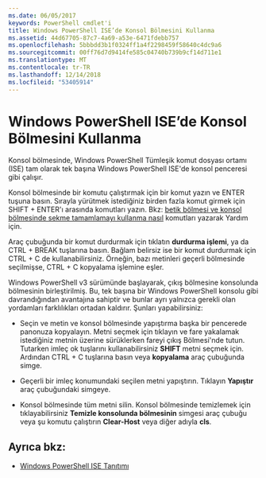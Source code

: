 ```yaml
---
ms.date: 06/05/2017
keywords: PowerShell cmdlet'i
title: Windows PowerShell ISE’de Konsol Bölmesini Kullanma
ms.assetid: 44d67705-87c7-4a69-a53e-6471fdebb757
ms.openlocfilehash: 5bbbdd3b1f0324ff1a4f2298459f58640c4dc9a6
ms.sourcegitcommit: 00ff76d7d9414fe585c04740b739b9cf14d711e1
ms.translationtype: MT
ms.contentlocale: tr-TR
ms.lasthandoff: 12/14/2018
ms.locfileid: "53405914"
---
```

# <a name="how-to-use-the-console-pane-in-the-windows-powershell-ise"></a>Windows PowerShell ISE’de Konsol Bölmesini Kullanma

Konsol bölmesinde, Windows PowerShell Tümleşik komut dosyası ortamı (ISE) tam olarak tek başına Windows PowerShell ISE'de konsol penceresi gibi çalışır.

Konsol bölmesinde bir komutu çalıştırmak için bir komut yazın ve ENTER tuşuna basın. Sırayla yürütmek istediğiniz birden fazla komut girmek için SHIFT + ENTER'ı arasında komutları yazın. Bkz: [betik bölmesi ve konsol bölmesinde sekme tamamlamayı kullanma nasıl](How-to-Use-Tab-Completion-in-the-Script-Pane-and-Console-Pane.md) komutları yazarak Yardım için.

Araç çubuğunda bir komut durdurmak için tıklatın **durdurma işlemi**, ya da CTRL + BREAK tuşlarına basın. Bağlam belirsiz ise bir komut durdurmak için CTRL + C de kullanabilirsiniz. Örneğin, bazı metinleri geçerli bölmesinde seçilmişse, CTRL + C kopyalama işlemine eşler.

Windows PowerShell v3 sürümünde başlayarak, çıkış bölmesine konsolunda bölmesinin birleştirilmiş. Bu, tek başına bir Windows PowerShell konsolu gibi davrandığından avantajına sahiptir ve bunlar ayrı yalnızca gerekli olan yordamları farklılıkları ortadan kaldırır. Şunları yapabilirsiniz:

- Seçin ve metin ve konsol bölmesinde yapıştırma başka bir pencerede panonuza kopyalayın. Metni seçmek için tıklayın ve fare yakalamak istediğiniz metnin üzerine sürüklerken fareyi çıkış Bölmesi'nde tutun. Tutarken imleç ok tuşlarını kullanabilirsiniz **SHIFT** metni seçmek için. Ardından CTRL + C tuşlarına basın veya **kopyalama** araç çubuğunda simge.

- Geçerli bir imleç konumundaki seçilen metni yapıştırın. Tıklayın **Yapıştır** araç çubuğundaki simgeye.

- Konsol bölmesinde tüm metni silin. Konsol bölmesinde temizlemek için tıklayabilirsiniz **Temizle konsolunda bölmesinin** simgesi araç çubuğu veya şu komutu çalıştırın **Clear-Host** veya diğer adıyla **cls**.

## <a name="see-also"></a>Ayrıca bkz:

- [Windows PowerShell ISE Tanıtımı](Introducing-the-Windows-PowerShell-ISE.md)